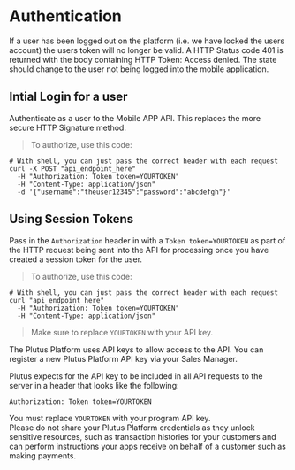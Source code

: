 # Authentication

<aside class="notice">
If a user has been logged out on the platform (i.e. we have locked the users account) the users token will no longer be valid.
A HTTP Status code 401 is returned with the body containing HTTP Token: Access denied.  The state should change to the user
not being logged into the mobile application.
</aside>

## Intial Login for a user

Authenticate as a user to the Mobile APP API.  This replaces the more secure HTTP Signature method.

> To authorize, use this code:

```shell
# With shell, you can just pass the correct header with each request
curl -X POST "api_endpoint_here"
  -H "Authorization: Token token=YOURTOKEN"
  -H "Content-Type: application/json"
  -d '{"username":"theuser12345":"password":"abcdefgh"}'
```





## Using Session Tokens

Pass in the `Authorization` header in with a `Token token=YOURTOKEN` as part of the HTTP request being sent into the API for processing once you have
created a session token for the user.

> To authorize, use this code:

```shell
# With shell, you can just pass the correct header with each request
curl "api_endpoint_here"
  -H "Authorization: Token token=YOURTOKEN"
  -H "Content-Type: application/json"
```

> Make sure to replace `YOURTOKEN` with your API key.

The Plutus Platform uses API keys to allow access to the API. You can register a new Plutus Platform API key via your Sales Manager.

Plutus expects for the API key to be included in all API requests to the server in a header that looks like the following:

`Authorization: Token token=YOURTOKEN`

<aside class="notice">
You must replace <code>YOURTOKEN</code> with your program API key.
</aside>

<aside class="notice">
Please do not share your Plutus Platform credentials as they unlock sensitive resources, such as transaction histories for your customers and can perform instructions your apps receive on behalf of a customer such as making payments.
</aside>
